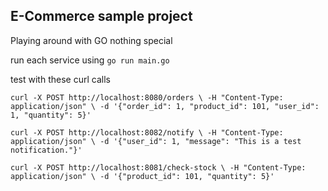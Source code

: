 ## E-Commerce sample project ##

Playing around with GO nothing special

run each service using `go run main.go`

test with these curl calls

`
curl -X POST http://localhost:8080/orders \
-H "Content-Type: application/json" \
-d '{"order_id": 1, "product_id": 101, "user_id": 1, "quantity": 5}'
`

`
curl -X POST http://localhost:8082/notify \
-H "Content-Type: application/json" \
-d '{"user_id": 1, "message": "This is a test notification."}'
`

`
curl -X POST http://localhost:8081/check-stock \
-H "Content-Type: application/json" \
-d '{"product_id": 101, "quantity": 5}'
`